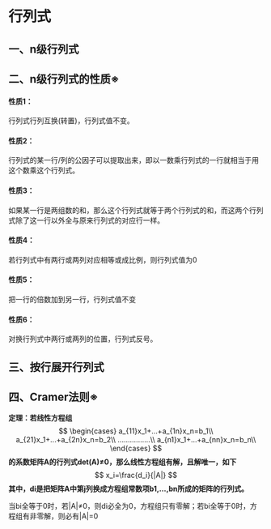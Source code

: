 # 行列式

## 一、n级行列式

## 二、n级行列式的性质※

#### 性质1：

行列式行列互换(转置)，行列式值不变。

#### 性质2：

行列式的某一行/列的公因子可以提取出来，即以一数乘行列式的一行就相当于用这个数乘这个行列式。

#### 性质3：

如果某一行是两组数的和，那么这个行列式就等于两个行列式的和，而这两个行列式除了这一行以外全与原来行列式的对应行一样。

#### 性质4：

若行列式中有两行或两列对应相等或成比例，则行列式值为0

#### 性质5：

把一行的倍数加到另一行，行列式值不变

#### 性质6：

对换行列式中两行或两列的位置，行列式反号。

## 三、按行展开行列式

## 四、Cramer法则※

**定理：若线性方程组**
$$
\begin{cases}
a_{11}x_1+...+a_{1n}x_n=b_1\\
a_{21}x_1+...+a_{2n}x_n=b_2\\
................\\
a_{n1}x_1+...+a_{nn}x_n=b_n\\
\end{cases}
$$
**的系数矩阵A的行列式det(A)≠0，那么线性方程组有解，且解唯一，如下**
$$
x_i=\frac{d_i}{|A|}
$$
**其中，di是把矩阵A中第j列换成方程组常数项b1,...,bn所成的矩阵的行列式。**



当bi全等于0时，若|A|≠0，则di必全为0，方程组只有零解；若bi全等于0时，方程组有非零解，则必有|A|=0

